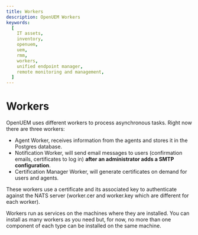 ```yaml
---
title: Workers
description: OpenUEM Workers
keywords:
  [
    IT assets,
    inventory,
    openuem,
    uem,
    rmm,
    workers,
    unified endpoint manager,
    remote monitoring and management,
  ]
---
```


# Workers

OpenUEM uses different workers to process asynchronous tasks. Right now there are three workers:

- Agent Worker, receives information from the agents and stores it in the Postgres database.
- Notification Worker, will send email messages to users (confirmation emails, certificates to log in) **after an administrator adds a SMTP configuration**.
- Certification Manager Worker, will generate certificates on demand for users and agents.

These workers use a certificate and its associated key to authenticate against the NATS server (worker.cer and worker.key which are different for each worker).

Workers run as services on the machines where they are installed. You can install as many workers as you need but, for now, no more than one component of each type can be installed on the same machine.
